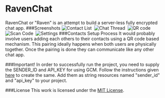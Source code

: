 RavenChat
=========
RavenChat or "Raven" is an attempt to build a server-less fully encrypted chat app.
###Screenshots
![Contact List](/screenshots/contactlist.png "Contact List")&nbsp;
![Chat Thread](/screenshots/chatthread.png "Chat Thread")&nbsp;
![QR code](/screenshots/myqr.png "QR Code")&nbsp;
![Scan Code](/screenshots/scancode.png "Scan Code")&nbsp;
![Settings](/screenshots/settings.png "Settings")
###Contacts Setup Process
It would probably involve users adding each others to their contacts using a QR code based mechanism. This pairing ideally happens when both users are physically together.
Once the pairing is done they can communicate like any other chat app.

###Important!
In order to successfully run the project, you need to supply the SENDER_ID and API_KEY for using GCM.
Follow the instructions given [here](http://developer.android.com/google/gcm/gs.html) to create the same.
Add them as string resources named "sender_id" and "api_key" to your project.

###License
This work is licensed under the [MIT License](LICENSE.md).
